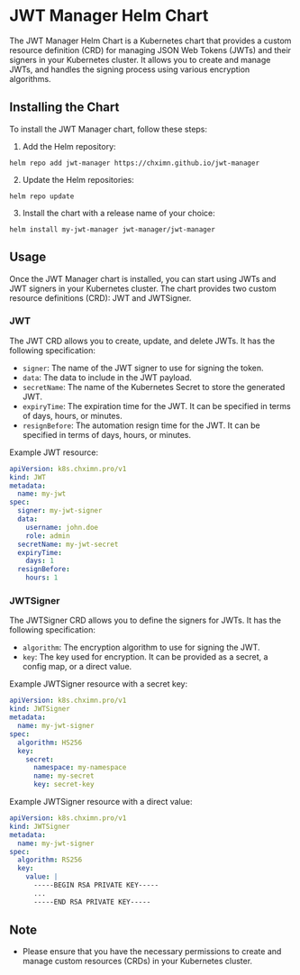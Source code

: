 # JWT Manager Helm Chart

The JWT Manager Helm Chart is a Kubernetes chart that provides a custom resource definition (CRD) for managing JSON Web Tokens (JWTs) and their signers in your Kubernetes cluster. It allows you to create and manage JWTs, and handles the signing process using various encryption algorithms.

## Installing the Chart

To install the JWT Manager chart, follow these steps:

1. Add the Helm repository:

```shell
helm repo add jwt-manager https://chximn.github.io/jwt-manager
```

2. Update the Helm repositories:
```shell
helm repo update
```

3. Install the chart with a release name of your choice:
```shell
helm install my-jwt-manager jwt-manager/jwt-manager
```


## Usage
Once the JWT Manager chart is installed, you can start using JWTs and JWT signers in your Kubernetes cluster. The chart provides two custom resource definitions (CRD): JWT and JWTSigner.

### JWT
The JWT CRD allows you to create, update, and delete JWTs. It has the following specification:

* `signer`: The name of the JWT signer to use for signing the token.
* `data`: The data to include in the JWT payload.
* `secretName`: The name of the Kubernetes Secret to store the generated JWT.
* `expiryTime`: The expiration time for the JWT. It can be specified in terms of days, hours, or minutes.
* `resignBefore`: The automation resign time for the JWT. It can be specified in terms of days, hours, or minutes.

Example JWT resource:

```yaml
apiVersion: k8s.chximn.pro/v1
kind: JWT
metadata:
  name: my-jwt
spec:
  signer: my-jwt-signer
  data:
    username: john.doe
    role: admin
  secretName: my-jwt-secret
  expiryTime:
    days: 1
  resignBefore:
    hours: 1
```

### JWTSigner
The JWTSigner CRD allows you to define the signers for JWTs. It has the following specification:

* `algorithm`: The encryption algorithm to use for signing the JWT.
* `key`: The key used for encryption. It can be provided as a secret, a config map, or a direct value.

Example JWTSigner resource with a secret key:

```yaml
apiVersion: k8s.chximn.pro/v1
kind: JWTSigner
metadata:
  name: my-jwt-signer
spec:
  algorithm: HS256
  key:
    secret:
      namespace: my-namespace
      name: my-secret
      key: secret-key
```

Example JWTSigner resource with a direct value:

```yaml
apiVersion: k8s.chximn.pro/v1
kind: JWTSigner
metadata:
  name: my-jwt-signer
spec:
  algorithm: RS256
  key:
    value: |
      -----BEGIN RSA PRIVATE KEY-----
      ...
      -----END RSA PRIVATE KEY-----
```

## Note
* Please ensure that you have the necessary permissions to create and manage custom resources (CRDs) in your Kubernetes cluster.